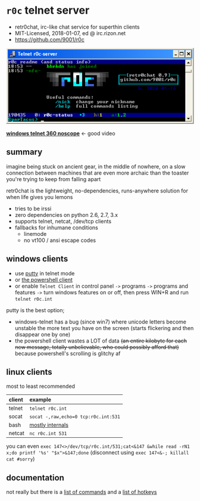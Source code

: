 # `r0c` telnet server

* retr0chat, irc-like chat service for superthin clients
* MIT-Licensed, 2018-01-07, ed @ irc.rizon.net
* https://github.com/9001/r0c

![screenshot of telnet connected to a r0c server](doc/r0c.png)

**[windows telnet 360 noscope](https://ocv.me/r0c.webm)** <- good video

## summary

imagine being stuck on ancient gear, in the middle of nowhere, on a slow connection between machines that are even more archaic than the toaster you're trying to keep from falling apart

retr0chat is the lightweight, no-dependencies, runs-anywhere solution for when life gives you lemons

* tries to be irssi
* zero dependencies on python 2.6, 2.7, 3.x
* supports telnet, netcat, /dev/tcp clients
* fallbacks for inhumane conditions
  * linemode
  * no vt100 / ansi escape codes

## windows clients

* use [putty](https://the.earth.li/~sgtatham/putty/latest/w32/putty.exe) in telnet mode
* or [the powershell client](clients/powershell.ps1)
* or enable `Telnet Client` in control panel `->` programs `->` programs and features `->` turn windows features on or off, then press WIN+R and run `telnet r0c.int`

putty is the best option;
* windows-telnet has a bug (since win7) where unicode letters become unstable the more text you have on the screen (starts flickering and then disappear one by one)
* the powershell client wastes a LOT of data ~~(an entire kilobyte for each new message, totally unbelievable, who could possibly afford that)~~ because powershell's scrolling is glitchy af

## linux clients

most to least recommended

| client | example |
| :---   | :---    |
| telnet | `telnet r0c.int` |
| socat  | `socat -,raw,echo=0 tcp:r0c.int:531` |
| bash   | [mostly internals](clients/bash.sh) |
| netcat | `nc r0c.int 531` |

you can even `exec 147<>/dev/tcp/r0c.int/531;cat<&147 &while read -rN1 x;do printf '%s' "$x">&147;done` (disconnect using `exec 147<&-; killall cat #sorry`)

## documentation

not really but there is a [list of commands](doc/help-commands.md) and a [list of hotkeys](doc/help-hotkeys.md)
